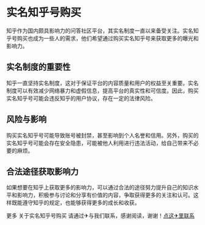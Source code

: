 # 实名知乎号购买

知乎作为国内颇具影响力的问答社区平台，其实名制度一直以来备受关注。实名知乎号购买也成为一些人的需求，他们希望通过购买实名知乎号来获取更多的曝光和影响力。

## 实名制度的重要性

知乎一直坚持实名制度，这对于保证平台的内容质量和用户的权益至关重要。实名制度可以有效减少网络暴力和虚假信息，提高平台的真实性和可信度。因此，购买实名知乎号可能会违反知乎的用户协议，存在一定的法律风险。

## 风险与影响

购买实名知乎号可能导致账号被封禁，甚至影响到个人名誉和信用。另外，购买的实名知乎号可能会存在安全隐患，可能被他人利用进行违法活动，给自己带来不必要的麻烦。

## 合法途径获取影响力

如果想要在知乎上获取更多的影响力，可以通过合法的途径努力提升自己的知识水平和影响力，积极参与讨论和分享有价值的内容，争取获得更多的关注和认可。这样既能遵守知乎的规定，也能够获得更多的成长和收获。

更多 关于实名知乎号购买 请通过✈与我们联系，感谢阅读，谢谢！[点这✈里联系](https://ww.k02.cc)